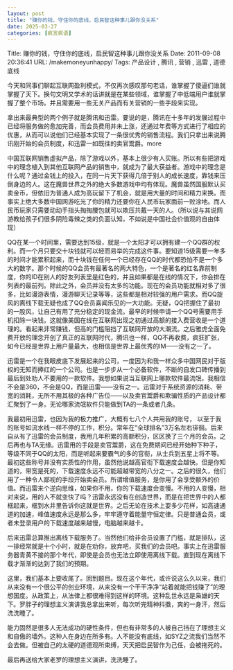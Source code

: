 ```yaml
---
layout: post
title: "赚你的钱，守住你的底线，启民智这种事儿跟你没关系"
date: 2025-03-27
categories: [疯言疯语]
---
```


Title: 赚你的钱，守住你的底线，启民智这种事儿跟你没关系
Date: 2011-09-08 20:36:41
URL: /makemoneyunhappy/
Tags: 产品设计 , 腾讯 , 营销 , 迅雷 , 道德底线

今天和同事们聊起互联网盈利模式，不仅再次感叹那句老话，谁掌握了傻逼们谁就掌握了天下。换句文明又学术的话讲就是在某些领域，谁掌握了中低端用户谁就掌握了整个市场。并且需要用一些无关产品而有关营销的一些手段来实现。

拿出来最典型的两个例子就是腾讯和迅雷。要说的是，腾讯在十多年的发展过程中已经将服务做的愈加完善，而会员费用并未上涨，还通过年费等方式进行了相应的优惠，从而可以说他们已经基本实现了一条很优秀的销售流程。我们只拿出来说腾讯刚开始的会员制度，和迅雷一如既往的卖官鬻爵。more

中国互联网销售虚拟产品，除了游戏以外，基本上很少有人买账。所以有些把游戏中的理念植入到其他互联网产品的销售中，就成为了最大获益者。游戏中的理念是什么呢？通过金钱上的投入，在同一片天下获得几倍于别人的成长速度，靠钱来压倒身边的人。这在魔兽世界之外的绝大多数游戏中均有体现。魔兽虽然国服默认买卖金币，但依旧为普通人成为高玩留下了机会，就是用大量的时间和精力来换。而事实上绝大多数中国网游吃光了你的精力还要你在人民币玩家面前一败涂地。而人民币玩家只需要动动手指头掏掏腰包就可以欺压共戴一天的人。（所以说与其说网游教给孩子们很多阴险毒辣之类的负面认知，不如说是中国社会价值观的自由体现）

QQ在某一个时间里，需要达到15级，就是一个太阳才可以拥有建一个QQ群的权利。而一个月只要交十块钱就可以轻而易举的完成这件事。要知道15级需要一年多的时间才能累积起来，而十块钱在任何一个已经存在QQ的时代都恐怕不是一个多大的数字。那个时候的QQ会员有最著名的两大特色，一个是著名的红名靠前制度，你的ID在别人的好友列表里是红色的，并且如果都是在线的情况下，你会排在列表的最前列。除此之外，会员并没有太多的功能。现在的会员功能就相对多了很多，比如漫游表情，漫游聊天记录等等，这些都是相对较强的用户需求。而QQ旋风的离线下载无疑也成了QQ会员喜闻乐见的一大功能。无疑，QQ把握住了最初的一股风，让自己有用了充分稳定的现金流。最早的时候申请一个QQ号需要用手机扣除一块钱。这就像美国在线在互联网出现之初通过高额的接入费营收是一个道理的。看起来非常赚钱，但高的门槛阻挡了互联网开放的大潮流。之后雅虎全面免费开放的理念开创了真正的互联网时代，腾讯也一样，QQ不再收费，疯狂扩张，如今已经是世界上用户量最大，也相信是世界上最优秀的IM——没有之一了。

迅雷是一个在我眼皮底下发展起来的公司，一度因为和我一样众多中国网民对于版权的无知而捧红的一个公司。也是一步步从一个必备软件，不断的自发口碑传播到最后到处劝人不要用的一款软件。我想如果说当互联网上哪款软件最流氓，我相信不会是360，不会是QQ，而是迅雷——没有之一。迅雷对于系统资源的消耗、带宽的消耗，无所不用其极的各种广告位——以及卖官鬻爵和欺骗性质的产品设计都汇聚到了一身。无论哪家流氓软件只能做到TA的一条或者几条。

我最初用迅雷，也因为我的极力推广，大概有七八个人共用我的账号， 以至于我的账号如流水线一样不停的工作，积分。常年在“全球排名”3万名左右徘徊。后来自从有了迅雷的会员制度，我用几年积累的高额积分，区区换了三个月的会员。之后再也与TA无缘。迅雷用的手段是卖官鬻爵，这在免费期间已经开始种下种子，等级不同于QQ的太阳，而是听起来要霸气的多的官衔，从士兵到五星上将不等。最初这些称号并没有实质性的作用，虽然他说越高官衔下载速度会越快。但是你知道的，带宽是死的，下载速度永远不可能超越带宽的八分之一。之后的很久，他们用了一种令人鄙视的手段开始卖会员。所谓增值服务，是你用了会享受额外的价值。而迅雷来个逆向思维，如果你不用，你的下载速度会变慢。不用的人变慢，相对来说，用的人不就变快了吗？迅雷永远没有在创造世界，而是在把世界中的人都框起来，框到水井里告诉你这就是世界。之后无论在技术上耍多少花样，如高速通道的加速，峰值速度永远是那么多，牢牢遵守着能量守恒定律。只是普通会员，或者未登录用户的下载速度越来越慢，电脑越来越卡。

后来迅雷总算推出离线下载服务了。当然他们给非会员设置了门槛，就是排队，这一排经常就是十个小时，就是在劝你，放弃吧，买我们的会员吧。事实上在迅雷服务器青黄不接的那个年代，即使是会员也无法立即使用离线下载。直到现在离线下载才渐渐的达到了我们的预期。

这里，我们基本上要收尾了。回到题目。现在这个年代，或许说这么久以来，我们从来没有一个很公平的创业环境，从来没有一个干干净净“站着就能把钱赚了”的理想国度。从政策上，从法律上都很难得到这样的环境。这种乱世永远是枭雄的天下。罗胖子的理想主义演讲我总拿出来听，每次听完精神抖擞，爽的一身汗，然后洗洗睡了。

能力固然是很多人无法成功的硬性条件，但也有非常多的人被自己挡在了理想主义和自傲的墙外。这种人在身边在所多有。人不能没有底线，如SYZ之流我们当然不会去做。但被自己的太硬的道德观所束缚，天天把启民智作为己任，会被拖死的。

最后再送给大家老罗的理想主义演讲，洗洗睡了。